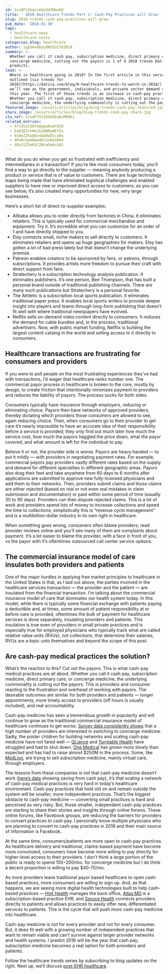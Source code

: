 ```yaml
---
id: 1su0Pi5kqssmUoSUIMmuKU
title: ' 2018 Healthcare Trends Part 2: Cash-Pay Practices will Grow'
slug: 2018-trends-cash-pay-practices-will-grow
pub_date: '2018-01-30'
tags:
  - healthcare-news
  - healthcare-costs
categories_blog: healthcare
author: 1gpUmvd6yuOKUIUIY620i0
summary: >-
  Whether you call it cash pay, subscription medicine, direct primary care, or
  concierge medicine, cutting out the payors is 1 of 6 2018 trends Datica
  predicts.
lead: >-
  Where is healthcare going in 2018? In the first article in this series, I
  outlined [six trends for
  2018](https://datica.com/blog/6-healthcare-trends-to-watch-in-2018/) I predict
  we’ll see as the government, individuals, and private sector demand change
  this year. The first of those trends is an increase in cash-pay practices.
  Whether you call it cash pay, subscription medicine, direct primary care, or
  concierge medicine, the underlying commonality is cutting out the payors.
featured_image: /assets/articles/blog/blog-trends-cash-pay-featured.jpg
share_image: /assets/articles/blog/blog-trends-cash-pay-share.jpg
cta_ref: 5romF7X52EGUUEw0sM00Ki
related_entries:
  - 5rlU5ZCOXYo0gAw8u8YOYO
  - 6aQ1DZrhHGikyWQMyWEYSa
  - 6tWeZJKa0Eo4qQOwESca0q
  - 4RxNckwHOwm4KcSo6eS0km
  - 6RyCGZ5eKIC2McwUm6cGAS
---
```

What do you do when you get so frustrated with inefficiency and intermediaries in a transaction? If you’re like most consumers today, you’ll find a way to go directly to the supplier — meaning anybody producing a product or service that is of value to customers. There are huge technology leaps being made that have eliminated logistical challenges and enabled suppliers to have new or improved direct access to customers; as you can see below, it’s also created many opportunities for new, very large businesses. 

Here’s a short list of direct-to-supplier examples:

* Alibaba allows you to order directly from factories in China. It eliminates retailers. This is typically used for commercial merchandise and equipment. Try it. It’s incredible what you can customize for an order of 1 and have directly shipped to you.
* Etsy connects small, niche makers to sell directly to customers. It eliminates retailers and opens up huge geographies for makers. Etsy has gotten a lot of bad press lately but that doesn’t change the underlying premise.
* Patreon enables creators to be sponsored by fans, or patrons, through subscriptions. It provides artists more freedom to pursue their craft with direct support from fans.
* Stratechery is a subscription technology analysis publication. It eliminates publishers. It’s one person, Ben Thompson, that has built a personal brand outside of traditional publishing channels. There are many such publications but Stratechery is a personal favorite.
* The Athletic is a subscription local sports publication. It eliminates traditional paper press. It enables local sports writers to provide deeper insight into players and teams through long-form publishing that doesn’t fit well with where traditional newspapers have evolved.
* Netflix sells on-demand video content directly to consumers. It reduces the demand for cable bundles and, in the process, traditional advertisers. Now, with public market funding, Netflix is building the largest content catalog in the world and selling access to it directly to consumers.

## Healthcare transactions are frustrating for consumers and providers

If you were to poll people on the most frustrating experiences they’ve had with transactions, I’d wager that healthcare ranks number one. The commercial payor process in healthcare is broken to the core, mostly by design, to create friction that intentionally minimizes payment to providers and reduces the liability of payors. The process sucks for both sides.

Consumers typically have insurance through employers, reducing or eliminating choice. Payors then have networks of approved providers, thereby dictating which providers those consumers are allowed to see, again reducing choice. Then, when consumers go to their provider to get care it’s nearly impossible to have an accurate idea of their responsibility before a service is provided; they only find out much later how much the service cost, how much the payors haggled the price down, what the payor covered, and what amount is left for the individual to pay.

Believe it or not, the provider side is worse. Payors are heavy handed — to put it mildly — with providers in negotiating payment rates. For example, commercial payors pay providers vastly different rates based on the supply and demand for different specialties in different geographic areas. Payors also drag their feet and take anywhere from 60 days to 6 months after applications are submitted to approve new fully-licensed physicians and add them to their networks. Then, providers submit claims and those claims are either rejected (based on real or not even real mistakes in claim submission and documentation) or paid within some period of time (usually 30 to 90 days). Providers can then dispute rejected claims. This is a lot of work and providers spend lots of money to increase collections and speed the time to collections; simplistically this is “revenue cycle management” and is a multibillion-dollar industry in its own right in healthcare.

When something goes wrong, consumers often blame providers; read provider reviews online and you’ll see many of them are complaints about payment. It’s a lot easier to blame the provider, with a face in front of you, vs the payor with it’s oftentimes outsourced call center service options.

## The commercial insurance model of care insulates both providers and patients

One of the major hurdles in applying free market principles to healthcare in the United States is that, as I laid out above, the parties involved in the healthcare services transaction — the provider and the patient — are insulated from the financial transaction. I’m talking about the commercial insurance model of care that dominates our health system today. In this model, while there is typically some financial exchange with patients paying a deductible and, at times, some amount of patient responsibility at or before care is provided, oftentimes the bulk of payment for healthcare services is done separately, insulating providers and patients. This insulation is true even of providers in small private practices and is especially true for employed physicians who typically track what are called relative value units (RVUs), not collections, that determine their salaries; RVUs are a topic unto themselves and beyond the scope of this post.

## Are cash-pay medical practices the solution?

What’s the reaction to this? Cut out the payors. This is what cash-pay medical practices are all about. Whether you call it cash pay, subscription medicine, direct primary care, or concierge medicine, the underlying commonality is cutting out the payors. This is providers and consumer reacting to the frustration and overhead of working with payors. The desirable outcomes are similar for both providers and patients — longer appointments, more timely access to providers (off hours is usually included), and real accountability.

Cash-pay medicine has seen a tremendous growth in popularity and will continue to grow as the traditional commercial insurance model of healthcare continues to get worse. [Survey data consistently shows](https://www.forbes.com/sites/brucejapsen/2013/01/30/1-in-10-doctor-practices-flee-medicare-to-concierge-medicine/#4819d6514568) that a high number of providers are interested in switching to concierge medicine. Sadly, the poster children for building networks and scaling cash-pay medicine have not fared well —  [QLiance](https://www.seattletimes.com/business/qliance-closes-after-10-year-effort-at-new-approach-to-basic-medical-care/) and [Turntable Health](https://lasvegasweekly.com/intersection/2017/jan/11/turntable-healths-closure-leaves-downtown-patients/) have struggled and had to shut down. [One Medical](https://www.onemedical.com) has grown more slowly than expected and has had to raise almost $250M in the process.  Some, like [MedLion](https://medlion.com), are trying to sell subscription medicine, mainly virtual care, through employers.

The lessons from these companies is not that cash-pay medicine doesn’t work ([here’s data](https://stateofreform.com/news/industry/healthcare-providers/2015/01/qliance-study-shows-monthly-fee-primary-care-model-saves-20-percent-claims/) showing saving from cash pay), it’s that scaling a network of cash-pay medical practices is very hard in today’s healthcare environment. Cash-pay practices that hold old on and remain outside the system will be smaller, more independent practices. That’s the biggest obstacle to cash-pay medicine — converting small practices is hard and perceived as very risky. But, those smaller, independent cash-pay practices are starting to share their stories and insights through online forums. These online forums, like Facebook groups, are reducing the barriers for providers to convert practices to cash pay. I personally know multiple physicians who are planning to convert to cash-pay practices in 2018 and their main source of information is Facebook.

At the same time, consumers/patients are more open to cash-pay practices. As healthcare delivery and traditional, claims-based payment have become more convoluted, consumers have become more willing to pay directly for higher-level access to their providers. I don’t think a large portion of the public is ready to spend $150-$200/mo. for concierge medicine but I do think a decent proportion is willing to pay $40-70/mo.

As more providers leave traditional payor based healthcare to open cash-based practices, more consumers are willing to sign up. And, as that happens, we are seeing more digital health technologies built to help cash-based practices — [Hint Health](https://hint.com) manages the back office, [Atlas.MD](https://atlas.md) is a subscription-based practice EHR, and [Spruce Health](https://sprucehealth.com) connects providers directly to patients and allows practices to easily offer new, differentiated services to patients. This is the cycle that will push more cash-pay medicine into healthcare. 

Cash-pay medicine is not for every provider and not for every consumer. But, it does fit well with a growing number of independent practices that want to remain viable and can’t survive against larger provider networks and health systems. I predict 2018 will be the year that cash pay, subscription medicine becomes a real option for both providers and patients.

Follow the healthcare trends series by subscribing to blog updates on the right. Next up, we’ll discuss [post-EHR healthcare](https://datica.com/blog/2018-trends-6-predictions-post-ehr-world/). 


  